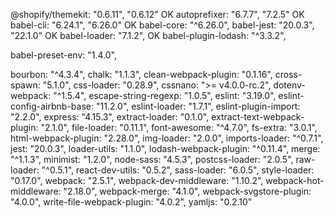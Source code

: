 @shopify/themekit:
     "0.6.11",
     "0.6.12"    OK
autoprefixer:
     "6.7.7",
     "7.2.5" OK
babel-cli:
     "6.24.1",
  "6.26.0" OK
babel-core:
     "^6.26.0",
babel-jest:
     "20.0.3",
  "22.1.0" OK
babel-loader:
     "7.1.2", OK
babel-plugin-lodash:
     "^3.3.2",




babel-preset-env:
     "1.4.0",




bourbon:
     "^4.3.4",
chalk:
     "1.1.3",
clean-webpack-plugin:
     "0.1.16",
cross-spawn:
     "5.1.0",
css-loader:
     "0.28.9",
cssnano:
     ">= v4.0.0-rc.2",
dotenv-webpack:
     "^1.5.4",
escape-string-regexp:
     "1.0.5",
eslint:
     "3.19.0",
eslint-config-airbnb-base:
     "11.2.0",
eslint-loader:
     "1.7.1",
eslint-plugin-import:
     "2.2.0",
express:
     "4.15.3",
extract-loader:
     "0.1.0",
extract-text-webpack-plugin:
     "2.1.0",
file-loader:
     "0.11.1",
font-awesome:
     "^4.7.0",
fs-extra:
     "3.0.1",
html-webpack-plugin:
     "2.28.0",
img-loader:
     "2.0.0",
imports-loader:
     "^0.7.1",
jest:
     "20.0.3",
loader-utils:
     "1.1.0",
lodash-webpack-plugin:
     "^0.11.4",
merge:
     "^1.1.3",
minimist:
     "1.2.0",
node-sass:
     "4.5.3",
postcss-loader:
     "2.0.5",
raw-loader:
     "^0.5.1",
react-dev-utils:
     "0.5.2",
sass-loader:
     "6.0.5",
style-loader:
     "0.17.0",
webpack:
     "2.5.1",
webpack-dev-middleware:
     "1.10.2",
webpack-hot-middleware:
     "2.18.0",
webpack-merge:
     "4.1.0",
webpack-svgstore-plugin:
     "4.0.0",
write-file-webpack-plugin:
     "4.0.2",
yamljs:
     "0.2.10"